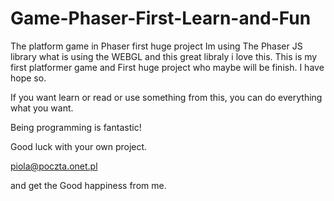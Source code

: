# Game-Phaser-First-Learn-and-Fun
The platform game in Phaser first huge project
Im using The Phaser JS library what is using the WEBGL and this great libraly i love this.
This is my first platformer game and First huge project who maybe will be finish.
I have hope so.



If you want learn or read or use something from this, you can do everything what you want.


Being programming is fantastic!


Good luck with your own project.



piola@poczta.onet.pl

and get the Good happiness from me.



